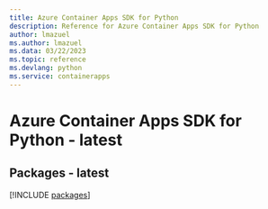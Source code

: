```yaml
---
title: Azure Container Apps SDK for Python
description: Reference for Azure Container Apps SDK for Python
author: lmazuel
ms.author: lmazuel
ms.data: 03/22/2023
ms.topic: reference
ms.devlang: python
ms.service: containerapps
---
```

# Azure Container Apps SDK for Python - latest
## Packages - latest
[!INCLUDE [packages](container-apps-index.md)]